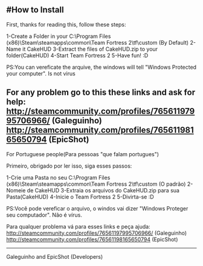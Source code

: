#How to Install
-------------------------------------------------------------------------
First, thanks for reading this, follow these steps:

1-Create a Folder in your C:\Program Files (x86)\Steam\steamapps\common\Team Fortress 2\tf\custom (By Default)
2-Name it CakeHUD
3-Extract the files of CakeHUD.zip to your folder(CakeHUD)
4-Start Team Fortress 2
5-Have fun! :D

PS:You can vereficate the arquive, the windows will tell "Windows Protected your computer". Is not virus 

For any problem go to this these links and ask for help:
http://steamcommunity.com/profiles/76561197995706966/ (Galeguinho)
http://steamcommunity.com/profiles/76561198165650794  (EpicShot)
--------------------------------------------------------------------------
For Portuguese people(Para pessoas "que falam portugues")

Primeiro, obrigado por ler isso, siga esses passos:

1-Crie uma Pasta no seu C:\Program Files (x86)\Steam\steamapps\common\Team Fortress 2\tf\custom (O padrão)
2-Nomeie de CakeHUD
3-Extraia os arquivos do CakeHUD.zip para sua Pasta(CakeHUD)
4-Inicie o Team Fortress 2
5-Divirta-se :D

PS:Você pode vereficar o arquivo, o windos vai dizer "Windows Proteger seu computador". Não é vírus.

Para qualquer problema vá para esses links e peça ajuda:
http://steamcommunity.com/profiles/76561197995706966/ (Galeguinho)
http://steamcommunity.com/profiles/76561198165650794  (EpicShot)

--------------------------------------------------------------------------

Galeguinho and EpicShot (Developers)
